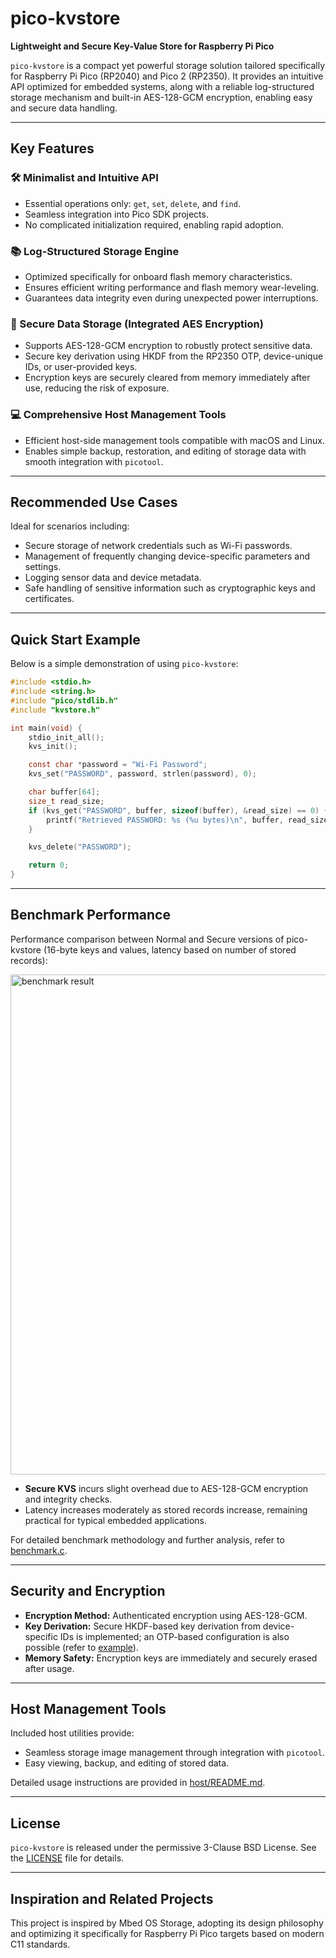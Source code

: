 # pico-kvstore

**Lightweight and Secure Key-Value Store for Raspberry Pi Pico**

`pico-kvstore` is a compact yet powerful storage solution tailored specifically for Raspberry Pi Pico (RP2040) and Pico 2 (RP2350). It provides an intuitive API optimized for embedded systems, along with a reliable log-structured storage mechanism and built-in AES-128-GCM encryption, enabling easy and secure data handling.

---

## Key Features

### 🛠 Minimalist and Intuitive API

- Essential operations only: `get`, `set`, `delete`, and `find`.
- Seamless integration into Pico SDK projects.
- No complicated initialization required, enabling rapid adoption.

### 📚 Log-Structured Storage Engine

- Optimized specifically for onboard flash memory characteristics.
- Ensures efficient writing performance and flash memory wear-leveling.
- Guarantees data integrity even during unexpected power interruptions.

### 🔐 Secure Data Storage (Integrated AES Encryption)

- Supports AES-128-GCM encryption to robustly protect sensitive data.
- Secure key derivation using HKDF from the RP2350 OTP, device-unique IDs, or user-provided keys.
- Encryption keys are securely cleared from memory immediately after use, reducing the risk of exposure.

### 💻 Comprehensive Host Management Tools

- Efficient host-side management tools compatible with macOS and Linux.
- Enables simple backup, restoration, and editing of storage data with smooth integration with `picotool`.

---

## Recommended Use Cases

Ideal for scenarios including:

- Secure storage of network credentials such as Wi-Fi passwords.
- Management of frequently changing device-specific parameters and settings.
- Logging sensor data and device metadata.
- Safe handling of sensitive information such as cryptographic keys and certificates.

---

## Quick Start Example

Below is a simple demonstration of using `pico-kvstore`:

```c
#include <stdio.h>
#include <string.h>
#include "pico/stdlib.h"
#include "kvstore.h"

int main(void) {
    stdio_init_all();
    kvs_init();

    const char *password = "Wi-Fi Password";
    kvs_set("PASSWORD", password, strlen(password), 0);

    char buffer[64];
    size_t read_size;
    if (kvs_get("PASSWORD", buffer, sizeof(buffer), &read_size) == 0) {
        printf("Retrieved PASSWORD: %s (%u bytes)\n", buffer, read_size);
    }

    kvs_delete("PASSWORD");

    return 0;
}
```

---

## Benchmark Performance

Performance comparison between Normal and Secure versions of pico-kvstore (16-byte keys and values, latency based on number of stored records):

<img src="https://github.com/user-attachments/assets/d145d9be-ad97-46f4-bc37-1429c6c5674c" width=800 alt="benchmark result"/>


- **Secure KVS** incurs slight overhead due to AES-128-GCM encryption and integrity checks.
- Latency increases moderately as stored records increase, remaining practical for typical embedded applications.

For detailed benchmark methodology and further analysis, refer to [benchmark.c](examples/benchmark.c).

---

## Security and Encryption

- **Encryption Method:** Authenticated encryption using AES-128-GCM.
- **Key Derivation:** Secure HKDF-based key derivation from device-specific IDs is implemented; an OTP-based configuration is also possible (refer to [example](examples/secure_kvs_init_otp.c)).
- **Memory Safety:** Encryption keys are immediately and securely erased after usage.

---

## Host Management Tools

Included host utilities provide:

- Seamless storage image management through integration with `picotool`.
- Easy viewing, backup, and editing of stored data.

Detailed usage instructions are provided in [host/README.md](host/README.md).

---

## License

`pico-kvstore` is released under the permissive 3-Clause BSD License. See the [LICENSE](LICENSE.md) file for details.

---

## Inspiration and Related Projects

This project is inspired by Mbed OS Storage, adopting its design philosophy and optimizing it specifically for Raspberry Pi Pico targets based on modern C11 standards.

